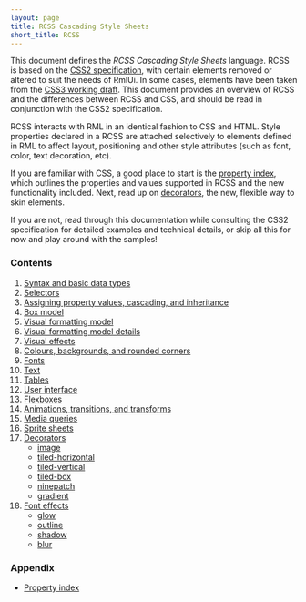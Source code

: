 ```yaml
---
layout: page
title: RCSS Cascading Style Sheets
short_title: RCSS
---
```


This document defines the *RCSS Cascading Style Sheets* language. RCSS is based on the [CSS2 specification](http://www.w3.org/TR/REC-CSS2/), with certain elements removed or altered to suit the needs of RmlUi. In some cases, elements have been taken from the [CSS3 working draft](http://www.w3.org/Style/CSS/current-work). This document provides an overview of RCSS and the differences between RCSS and CSS, and should be read in conjunction with the CSS2 specification.

RCSS interacts with RML in an identical fashion to CSS and HTML. Style properties declared in a RCSS are attached selectively to elements defined in RML to affect layout, positioning and other style attributes (such as font, color, text decoration, etc).

If you are familiar with CSS, a good place to start is the [property index](rcss/property_index.html), which outlines the properties and values supported in RCSS and the new functionality included. Next, read up on [decorators](rcss/decorators.html), the new, flexible way to skin elements.

If you are not, read through this documentation while consulting the CSS2 specification for detailed examples and technical details, or skip all this for now and play around with the samples!

### Contents

1. [Syntax and basic data types](rcss/syntax.html)
2. [Selectors](rcss/selectors.html)
3. [Assigning property values, cascading, and inheritance](rcss/cascade.html)
4. [Box model](rcss/box_model.html)
5. [Visual formatting model](rcss/visual_formatting_model.html)
6. [Visual formatting model details](rcss/visual_formatting_model_details.html)
7. [Visual effects](rcss/visual_effects.html)
8. [Colours, backgrounds, and rounded corners](rcss/colours_backgrounds.html)
9. [Fonts](rcss/fonts.html)
10. [Text](rcss/text.html)
11. [Tables](rcss/tables.html)
12. [User interface](rcss/user_interface.html)
13. [Flexboxes](rcss/flexboxes.html)
14. [Animations, transitions, and transforms](rcss/animations_transitions_transforms.html)
15. [Media queries](rcss/media_queries.html)
16. [Sprite sheets](rcss/sprite_sheets.html)
17. [Decorators](rcss/decorators.html)
    * [image](rcss/decorators/image.html)
    * [tiled-horizontal](rcss/decorators/tiled_horizontal.html)
    * [tiled-vertical](rcss/decorators/tiled_vertical.html)
    * [tiled-box](rcss/decorators/tiled_box.html)
    * [ninepatch](rcss/decorators/ninepatch.html)
    * [gradient](rcss/decorators/gradient.html)
18. [Font effects](rcss/font_effects.html)
    * [glow](rcss/font_effects/glow.html)
    * [outline](rcss/font_effects/outline.html)
    * [shadow](rcss/font_effects/shadow.html)
    * [blur](rcss/font_effects/blur.html)

### Appendix

* [Property index](rcss/property_index.html) 
